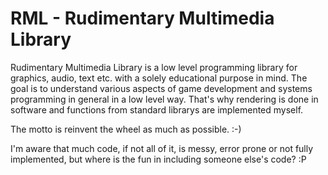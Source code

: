 # RML - Rudimentary Multimedia Library

Rudimentary Multimedia Library is a low level programming library for graphics, audio, text etc. with a solely educational purpose in mind.
The goal is to understand various aspects of game development and systems programming in general in a low level way.
That's why rendering is done in software and functions from standard librarys are implemented myself.

The motto is reinvent the wheel as much as possible. :-) 

I'm aware that much code, if not all of it, is messy, error prone or not fully implemented, but where is the fun in including someone else's code? :P
